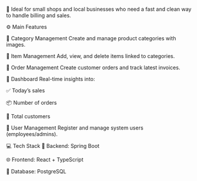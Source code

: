 📌 Ideal for small shops and local businesses who need a fast and clean way to handle billing and sales.

⚙️ Main Features

🔹 Category Management
Create and manage product categories with images.

🔹 Item Management
Add, view, and delete items linked to categories.

🔹 Order Management
Create customer orders and track latest invoices.

🔹 Dashboard
Real-time insights into:

✅ Today’s sales

📦 Number of orders

👥 Total customers

🔹 User Management
Register and manage system users (employees/admins).

💻 Tech Stack
🧠 Backend: Spring Boot

🌐 Frontend: React + TypeScript

💾 Database: PostgreSQL 

